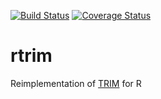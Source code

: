 [![Build Status](https://travis-ci.org/markvanderloo/rtrim.svg)](https://travis-ci.org/markvanderloo/rtrim) 
[![Coverage Status](https://coveralls.io/repos/github/markvanderloo/rtrim/badge.svg?branch=master)](https://coveralls.io/github/markvanderloo/rtrim?branch=master)
# rtrim
Reimplementation of [TRIM](https://www.cbs.nl/en-gb/society/nature-and-environment/indices-and-trends--trim--) for R
